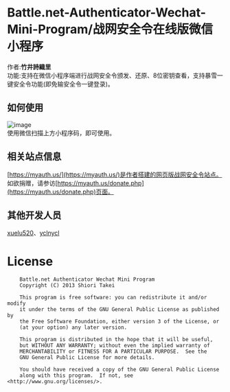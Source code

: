 # Battle.net-Authenticator-Wechat-Mini-Program/战网安全令在线版微信小程序

作者:**竹井詩織里**<br>
功能:支持在微信小程序端进行战网安全令颁发、还原、8位密钥查看，支持暴雪一键安全令功能(即免输安全令一键登录)。<br>

## 如何使用
![image](https://github.com/ymback/Battle.net-Authenticator-Wechat-Mini-Program/blob/master/QRCODE.jpg)<br>
使用微信扫描上方小程序码，即可使用。

## 相关站点信息
[https://myauth.us/](https://myauth.us/)是作者搭建的网页版战网安全令站点。<br>
如欲捐赠，请参访[https://myauth.us/donate.php](https://myauth.us/donate.php)页面。 

## 其他开发人员
[xuelu520](https://github.com/xuelu520)、[yclnycl](https://github.com/yclnycl)

# License
```text
    Battle.net Authenticator Wechat Mini Program
    Copyright (C) 2013 Shiori Takei

    This program is free software: you can redistribute it and/or modify
    it under the terms of the GNU General Public License as published by
    the Free Software Foundation, either version 3 of the License, or
    (at your option) any later version.

    This program is distributed in the hope that it will be useful,
    but WITHOUT ANY WARRANTY; without even the implied warranty of
    MERCHANTABILITY or FITNESS FOR A PARTICULAR PURPOSE.  See the
    GNU General Public License for more details.

    You should have received a copy of the GNU General Public License
    along with this program.  If not, see <http://www.gnu.org/licenses/>.
```
